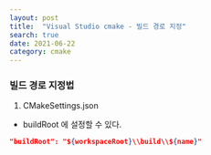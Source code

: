 ```yaml
---
layout: post
title:  "Visual Studio cmake - 빌드 경로 지정"
search: true
date: 2021-06-22
category: cmake
---
```


### 빌드 경로 지정법
1. CMakeSettings.json
 - buildRoot 에 설정할 수 있다.
```json
"buildRoot": "${workspaceRoot}\\build\\${name}"
```
